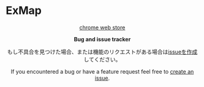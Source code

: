 # ExMap
<div align="center">

[chrome web store](https://chrome.google.com/webstore/detail/exmap/gepmhabniodhfpolengleedobffgnheo)

**Bug and issue tracker** 

もし不具合を見つけた場合、または機能のリクエストがある場合は[issueを作成](https://github.com/DogFortune/ExMap_Tracker/issues/new)してください。

If you encountered a bug or have a feature request feel free to [create an issue](https://github.com/DogFortune/ExMap_Tracker/issues/new).

</div>